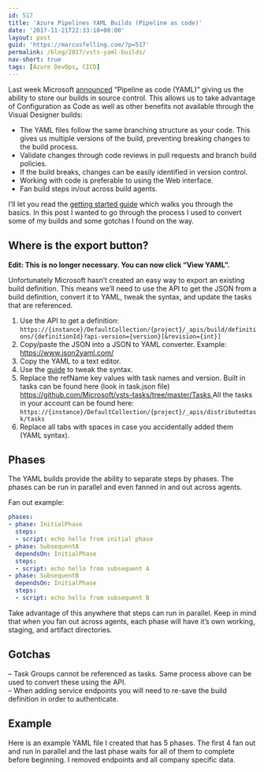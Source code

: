 ```yaml
---
id: 517
title: 'Azure Pipelines YAML Builds (Pipeline as code)'
date: '2017-11-21T22:33:18+00:00'
layout: post
guid: 'https://marcusfelling.com/?p=517'
permalink: /blog/2017/vsts-yaml-builds/
nav-short: true
tags: [Azure DevOps, CICD]
---
```


Last week Microsoft [announced](https://blogs.msdn.microsoft.com/devops/2017/11/15/pipeline-as-code-yaml-preview/) “Pipeline as code (YAML)” giving us the ability to store our builds in source control. This allows us to take advantage of Configuration as Code as well as other benefits not available through the Visual Designer builds:

- The YAML files follow the same branching structure as your code. This gives us multiple versions of the build, preventing breaking changes to the build process.
- Validate changes through code reviews in pull requests and branch build policies.
- If the build breaks, changes can be easily identified in version control.
- Working with code is preferable to using the Web interface.
- Fan build steps in/out across build agents.

I’ll let you read the [getting started guide](https://docs.microsoft.com/en-us/azure/devops/pipelines/get-started-yaml?view=azure-devops) which walks you through the basics. In this post I wanted to go through the process I used to convert some of my builds and some gotchas I found on the way.

## Where is the export button?

**Edit: This is no longer necessary. You can now click “View YAML”.**

Unfortunately Microsoft hasn’t created an easy way to export an existing build definition. This means we’ll need to use the API to get the JSON from a build definition, convert it to YAML, tweak the syntax, and update the tasks that are referenced.

1. Use the API to get a definition: `https://{instance}/DefaultCollection/{project}/_apis/build/definitions/{definitionId}?api-version={version}[&revision={int}]`
2. Copy/paste the JSON into a JSON to YAML converter. Example: <https://www.json2yaml.com/>
3. Copy the YAML to a text editor.
4. Use the [guide](https://github.com/Microsoft/vsts-agent/blob/master/docs/preview/yamlgettingstarted-tasks.md) to tweak the syntax.
5. Replace the refName key values with task names and version. Built in tasks can be found here (look in task.json file) [https://github.com/Microsoft/vsts-tasks/tree/master/Tasks ](https://github.com/Microsoft/vsts-tasks/tree/master/Tasks)All the tasks in your account can be found here:  
    `https://{instance}/DefaultCollection/{project}/_apis/distributedtask/tasks`
6. Replace all tabs with spaces in case you accidentally added them (YAML syntax).

## Phases

The YAML builds provide the ability to separate steps by phases. The phases can be run in parallel and even fanned in and out across agents.

Fan out example:

```yaml
phases:
- phase: InitialPhase
  steps:
  - script: echo hello from initial phase
- phase: SubsequentA
  dependsOn: InitialPhase
  steps:
  - script: echo hello from subsequent A
- phase: SubsequentB
  dependsOn: InitialPhase
  steps:
  - script: echo hello from subsequent B
```

Take advantage of this anywhere that steps can run in parallel. Keep in mind that when you fan out across agents, each phase will have it’s own working, staging, and artifact directories.

## Gotchas

– Task Groups cannot be referenced as tasks. Same process above can be used to convert these using the API.  
– When adding service endpoints you will need to re-save the build definition in order to authenticate.

## Example

Here is an example YAML file I created that has 5 phases. The first 4 fan out and run in parallel and the last phase waits for all of them to complete before beginning. I removed endpoints and all company specific data.

<script src="https://gist.github.com/MarcusFelling/15a369d8503f249ef7719c2de1ad6207.js"></script>